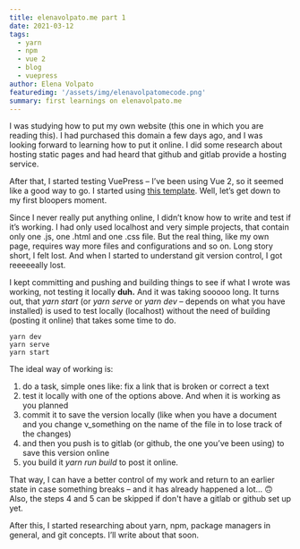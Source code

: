 ```yaml
---
title: elenavolpato.me part 1
date: 2021-03-12
tags: 
  - yarn
  - npm
  - vue 2
  - blog
  - vuepress
author: Elena Volpato
featuredimg: '/assets/img/elenavolpatomecode.png'
summary: first learnings on elenavolpato.me
---
```

I was studying how to put my own website (this one in which you are reading this). I had purchased this domain a few days ago, and I was looking forward to learning how to put it online. I did some research about hosting static pages and had heard that github and gitlab provide a hosting service.

After that, I started testing VuePress – I’ve been using Vue 2, so it seemed like a good way to go. I started using [this template](https://wowthemesnet.github.io/vuepress-theme-mediumish/). Well, let’s get down to my first bloopers moment.

Since I never really put anything online, I didn’t know how to write and test if it’s working. I had only used localhost and very simple projects, that contain only one .js, one .html and one .css file. But the real thing, like my own page, requires way more files and configurations and so on. Long story short, I felt lost. And when I started to understand git version control, I got reeeeeally lost.

I kept committing and pushing and building things to see if what I wrote was working, not testing it locally **duh.** And it was taking sooooo long. It turns out, that _yarn start_  (or _yarn serve_ or _yarn dev_ – depends on what you have installed) is used to test locally (localhost) without the need of building (posting it online) that takes some time to do.

```
yarn dev
yarn serve
yarn start 
```

The ideal way of working is:
1. do a task, simple ones like: fix a link that is broken or correct a text
2. test it locally with one of the options above. And when it is working as you planned
3. commit it to save the version locally (like when you have a document and you change v_something on the name of the file in to lose track of the changes)
4. and then you push is to gitlab (or github, the one you’ve been using) to save this version online
5. you build it _yarn run build_ to post it online.

That way, I can have a better control of my work and return to an earlier state in case something breaks – and it has already happened a lot... 🙃
Also, the steps 4 and 5 can be skipped if don't have a gitlab or github set up yet.

After this, I started researching about yarn, npm, package managers in general, and  git concepts. I’ll write about that soon.
